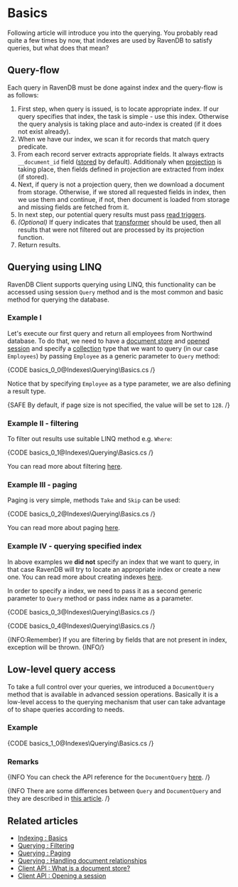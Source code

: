 ﻿# Basics

Following article will introduce you into the querying. You probably read quite a few times by now, that indexes are used by RavenDB to satisfy queries, but what does that mean?

## Query-flow

Each query in RavenDB must be done against index and the query-flow is as follows:

1. First step, when query is issued, is to locate appropriate index. If our query specifies that index, the task is simple - use this index. Otherwise the query analysis is taking place and auto-index is created (if it does not exist already).
2. When we have our index, we scan it for records that match query predicate.
3. From each record server extracts appropriate fields. It always extracts `__document_id` field ([stored](../../indexes/storing-data-in-index) by default). Additionaly when [projection](../../indexes/querying/projections) is taking place, then fields defined in projection are extracted from index (if stored).
4. Next, if query is not a projection query, then we download a document from storage. Otherwise, if we stored all requested fields in index, then we use them and continue, if not, then document is loaded from storage and missing fields are fetched from it.
5. In next step, our potential query results must pass [read triggers](../../server/plugins/triggers#read-triggers). 
6. _(Optional)_ If query indicates that [transformer](../../transformers/what-are-transformers) should be used, then all results that were not filtered out are processed by its projection function.
7. Return results.

## Querying using LINQ

RavenDB Client supports querying using LINQ, this functionality can be accessed using session `Query` method and is the most common and basic method for querying the database.

### Example I

Let's execute our first query and return all employees from Northwind database. To do that, we need to have a [document store](../../client-api/what-is-a-document-store) and [opened session](../../client-api/session/opening-a-session) and specify a [collection](../../client-api/faq/what-is-a-collection) type that we want to query (in our case `Employees`) by passing `Employee` as a generic parameter to `Query` method:

{CODE basics_0_0@Indexes\Querying\Basics.cs /}

Notice that by specifying `Employee` as a type parameter, we are also defining a result type.

{SAFE By default, if page size is not specified, the value will be set to `128`. /}

### Example II - filtering

To filter out results use suitable LINQ method e.g. `Where`:

{CODE basics_0_1@Indexes\Querying\Basics.cs /}

You can read more about filtering [here](../../indexes/querying/filtering).

### Example III - paging

Paging is very simple, methods `Take` and `Skip` can be used:

{CODE basics_0_2@Indexes\Querying\Basics.cs /}

You can read more about paging [here](../../indexes/querying/paging).

### Example IV - querying specified index

In above examples we **did not** specify an index that we want to query, in that case RavenDB will try to locate an appropriate index or create a new one. You can read more about creating indexes [here](../../indexes/creating-and-deploying).

In order to specify a index, we need to pass it as a second generic parameter to `Query` method or pass index name as a parameter.

{CODE basics_0_3@Indexes\Querying\Basics.cs /}

{CODE basics_0_4@Indexes\Querying\Basics.cs /}

{INFO:Remember}
If you are filtering by fields that are not present in index, exception will be thrown.
{INFO/}

## Low-level query access

To take a full control over your queries, we introduced a `DocumentQuery` method that is available in advanced session operations. Basically it is a low-level access to the querying mechanism that user can take advantage of to shape queries according to needs.

### Example

{CODE basics_1_0@Indexes\Querying\Basics.cs /}

### Remarks

{INFO You can check the API reference for the `DocumentQuery` [here](../../client-api/session/querying/lucene/how-to-use-lucene-in-queries). /}

{INFO There are some differences between `Query` and `DocumentQuery` and they are described in [this article](../../indexes/querying/query-vs-document-query). /}

## Related articles

- [Indexing : Basics](../../indexes/indexing-basics)
- [Querying : Filtering](../../indexes/querying/filtering)
- [Querying : Paging](../../indexes/querying/paging)
- [Querying : Handling document relationships](../../indexes/querying/handling-document-relationships)
- [Client API : What is a document store?](../../client-api/what-is-a-document-store)
- [Client API : Opening a session](../../client-api/session/opening-a-session)
